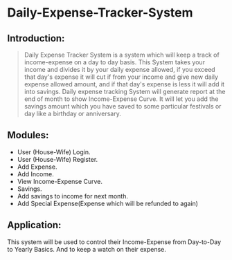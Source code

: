 # Daily-Expense-Tracker-System

## Introduction:
> Daily Expense Tracker System is a system which will keep a track of income-expense on a day to day basis.
> This System takes your income and divides it by your daily expense allowed, if you exceed that day's expense it will cut if from your income and give new daily expense allowed amount, and if that day's expense is less it will add it into savings. Daily expense tracking System will generate report at the end of month to show Income-Expense Curve. It will let you add the savings amount which you have saved to  some particular festivals or day like a birthday or anniversary.

## Modules:
*	User (House-Wife) Login.
*	User (House-Wife) Register. 
*	Add Expense.
*	Add Income.
*	View Income-Expense Curve.
*	Savings.
*	Add savings to income for next month.
*	Add Special Expense(Expense which will be refunded to again)

## Application:
This system will be used to control their Income-Expense from Day-to-Day to Yearly Basics. And to keep a watch on their expense. 
